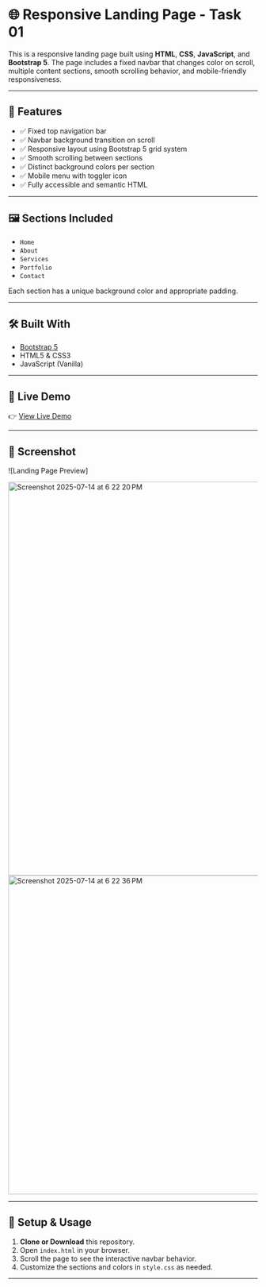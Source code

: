 # 🌐 Responsive Landing Page - Task 01

This is a responsive landing page built using **HTML**, **CSS**, **JavaScript**, and **Bootstrap 5**. The page includes a fixed navbar that changes color on scroll, multiple content sections, smooth scrolling behavior, and mobile-friendly responsiveness.

---

## 🚀 Features

- ✅ Fixed top navigation bar  
- ✅ Navbar background transition on scroll  
- ✅ Responsive layout using Bootstrap 5 grid system  
- ✅ Smooth scrolling between sections  
- ✅ Distinct background colors per section  
- ✅ Mobile menu with toggler icon  
- ✅ Fully accessible and semantic HTML

---

## 🖼️ Sections Included

- `Home`  
- `About`  
- `Services`  
- `Portfolio`  
- `Contact`

Each section has a unique background color and appropriate padding.

---

## 🛠️ Built With

- [Bootstrap 5](https://getbootstrap.com/)
- HTML5 & CSS3
- JavaScript (Vanilla)

---

## 🔗 Live Demo

👉 [View Live Demo](https://your-demo-url.com)

---

## 📸 Screenshot

![Landing Page Preview]

<img width="884" height="793" alt="Screenshot 2025-07-14 at 6 22 20 PM" src="https://github.com/user-attachments/assets/04499344-fab5-4a4c-b34c-7380c1c46ea5" /><img width="868" height="642" alt="Screenshot 2025-07-14 at 6 22 36 PM" src="https://github.com/user-attachments/assets/056dfeff-6a9b-45ee-b533-0383a4152160" />


---

## 🔧 Setup & Usage

1. **Clone or Download** this repository.
2. Open `index.html` in your browser.
3. Scroll the page to see the interactive navbar behavior.
4. Customize the sections and colors in `style.css` as needed.

---


